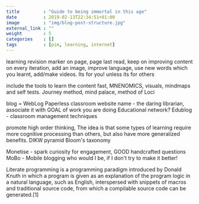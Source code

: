 ```yaml
---
title         : "Guide to being immortal in this age"
date          : 2019-02-13T22:34:51+01:00
image         : "img/blog-post-structure.jpg"
external_link : ""
weight        : 5
categories    : []
tags          : [pim, learning, internet]
---
```


learning revision marker on page, page last read, keep on improving content on every iteration, add an image, improve language, use new words which you learnt, add/make videos. Its for you! unless its for others

include the tools to learn the content fast, MNENOMICS, visuals, mindmaps and self tests. Journey method, mind palace, method of Loci

blog = WebLog
Paperless classroom
website name - the daring librarian, associate it with GOAL of work you are doing
Educational network?
Edublog - classroom management techniques

promote high order thinking, The idea is that some types of learning require more cognitive processing than others, but also have more generalized benefits.
DIKW pyramid
Bloom's taxonomy

Monetise - spark curiosity for engagement, GOOD handcrafted questions
MoBo - Mobile blogging
who would I be, if I don't try to make it better!

Literate programming is a programming paradigm introduced by Donald Knuth in which a program is given as an explanation of the program logic in a natural language, such as English, interspersed with snippets of macros and traditional source code, from which a compilable source code can be generated.[1]
